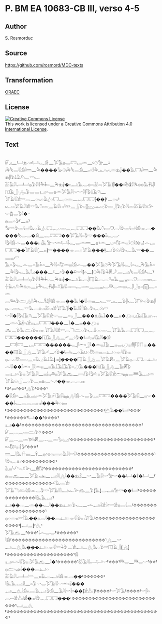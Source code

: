 # P. BM EA 10683-CB III, verso 4-5

## Author

S. Rosmorduc

## Source

https://github.com/rosmord/MDC-texts

## Transformation

[ORAEC](https://oraec.github.io/)

## License

<a rel="license" href="http://creativecommons.org/licenses/by/4.0/"><img alt="Creative Commons License" style="border-width:0" src="https://i.creativecommons.org/l/by/4.0/88x31.png" /></a><br />This work is licensed under a <a rel="license" href="http://creativecommons.org/licenses/by/4.0/">Creative Commons Attribution 4.0 International License</a>.

## Text

<br>
𓏞𓈎𓈖𓂡𓁷𓏤𓄗𓂡𓆑𓀀𓈖𓅯𓄿𓐍𓂋𓉐𓉻𓏛𓈖𓍹𓇳𓅡𓈖𓍺𓏤𓅆𓌸𓂋𓇋𓇋𓀁𓇋𓏠𓈖𓅆����𓅭𓇳𓏤𓅆𓌸𓂋𓀁𓈖𓊪𓏏𓎛𓅆𓊵𓏏𓊪𓏭𓏛𓁷𓏤𓆄��𓅓𓉐𓏤𓇋𓏠𓈖𓅆𓁷𓏤𓋴𓅱𓍑𓄿𓄣𓏤𓈖𓎟𓆑<br>
𓅷𓄿𓇋𓇋𓂷𓂡𓐍𓅱𓇋𓇋𓋽𓅆𓇓𓏏𓈖𓅆𓁷𓏤𓋀�𓏭𓂢𓅓𓂋𓊖𓏏𓏤𓅷𓏏𓏤𓅯𓄿𓌙𓋴��𓏌𓇗𓇇𓇋𓇋𓆰𓊖𓊖𓅓𓋹𓍑𓋴𓉔𓄿𓃀·𓂻𓊪𓅱𓂋𓂋𓂞𓏏𓂋𓐍𓏛𓅯𓄿𓇋𓇋𓎟𓎡𓇋𓇋𓋴𓅱𓍑𓄿𓄣𓏤𓈖<br>
𓅯𓄿𓇋𓇋𓀀𓎟𓂋𓈖𓏏𓏭𓏏𓄿𓊨𓏏𓉐𓉻𓏏𓏛𓈖𓉻𓉐𓉐[��]⸢𓈖𓏏𓏭⸣𓆱𓏏𓏤𓅯𓄿𓇋𓇋𓀀𓎟𓅓𓎤𓏤𓏛𓈖𓄿𓇋𓇋𓏥𓇋𓆛𓈖𓃀𓅱𓏏𓊅𓈉𓊵𓏏𓊪𓅱𓏛𓃀𓅱𓊪𓅱𓇋𓇋𓏛𓅷𓄿𓇋𓇋𓏴𓅪𓎟𓆣𓂋𓅱𓇋�··<br>
𓐍𓂋𓏏𓅱⸢𓈖𓏤𓏤𓏤⸣𓅡𓎡𓅱𓏛𓂡𓅓𓏏𓄿𓊨𓏏𓉐𓉻𓏏𓏛𓈖𓉻𓉐𓉐��𓅓𓎤𓏤𓏛𓇥𓂋𓇋𓅱𓏛𓂡𓇋𓀁𓁹𓂋����𓌸𓂋𓂋�𓀁𓈖𓉻𓉐𓉐��𓅯𓄿𓇋𓇋𓏏𓅱𓎟���𓄤𓆑𓂋·<br>
𓇋𓅱𓇋𓀁𓁹𓂋���𓏥𓅓𓅡𓎡𓏛𓂡𓄤𓆑𓂋𓏛𓏠𓈖𓐍𓍊𓏛𓈖𓂓𓏏𓀗𓏛𓏤𓏤𓏤𓎛𓇳𓎛[𓊗𓏭]𓁹𓉻𓉐𓉐��𓅯𓄿𓇋𓇋[𓈖𓏤𓏤𓏤]𓎟����𓁹𓂋𓏏𓅯𓄿���𓊢𓂝𓅱𓇳𓏤𓇋𓅱𓆑𓅓𓎟��𓈖𓇾𓈇𓏤𓎟<br>
𓅓𓏏𓅱𓆑𓁹𓂋𓏏𓄿𓇓𓏏𓈖𓅆𓇋𓇋𓏏𓀗𓏛𓏤𓏤𓏤𓇋𓀁𓁹𓂋��𓅯𓄿𓇳𓅆𓅯𓄿𓇋𓇋𓆑𓇋𓏏𓆑𓅆𓅓𓇓𓏏𓈖𓅆𓇋𓅱𓆑𓅓𓋾𓈎���𓈖𓍲𓈖𓏌𓅱��𓍶𓎟𓇋[𓏏𓈖]𓇳𓅆𓇋𓅱𓇓𓏞𓌳𓐙𓂝𓏤𓌸𓂋𓇋𓇋𓀁⸢𓆑⸣<br>
𓅷𓄿𓇋𓇋𓂷𓂡𓐍𓅱𓇋𓇋𓋽𓅆𓇓𓏏𓈖𓅆𓁷𓏤𓋀�𓏭𓂢𓅓𓂋𓋴𓉔𓄿𓂋𓂋𓄣𓏤𓏤𓏤𓅓𓇾𓈇𓏤𓂋𓇥𓂋𓏛𓏤𓏤𓏤𓆑𓏶𓅓𓏭𓄣𓏤𓅆𓁶𓊪𓏭𓈖𓍛𓏤𓅆𓆑𓋹𓍑𓋴𓏏𓍔𓄿𓇋𓇋𓏏𓇯𓉻𓏏𓏛𓈖𓇾𓈇𓏤𓂋𓇥𓂋𓏛𓏤𓏤𓏤𓆑𓋴𓃀𓐍𓏏𓉧𓉻𓏏𓏛<br>
𓂋𓃛𓅱𓂧𓂻𓍛𓏤𓅆𓆑𓋹𓍑𓋴𓇋𓀁𓁹𓂋��𓅓𓎗�𓇋𓇋𓏛𓏤𓏤𓏤𓈖𓆑𓎟𓂜𓈖𓅱𓋴𓆑𓅯𓅪𓏏𓅱𓁷𓏤𓋴𓐍𓂋𓏛𓆑𓎟𓅓𓂋𓊖𓏏𓏤𓅷𓏏𓏤𓀀𓅯𓄿𓌙𓋴�𓅓𓎛𓎿𓋴𓀁𓏏𓅱𓆑𓇳𓏤𓎟<br>
𓎡𓇋𓇋�𓋴𓅱𓍑𓄿𓄣𓏤𓈖𓅯𓄿𓇋𓇋𓀀𓎟𓂋𓈖𓏏𓏭𓃀𓈖���𓁷𓏤𓅓𓆼��𓈖𓏤𓏤𓏤�𓈔𓏥𓈎𓄿𓍑𓄿𓈒𓏤𓏤𓏤·𓐖𓈖𓏛𓏏𓄿𓇩𓏏𓏤𓀀𓏤𓏤𓏤𓉻𓉐𓉐���𓈖𓆼�𓈖𓏤𓏤𓏤��𓈔𓏥<br>
𓃹𓈖𓅱𓅓𓂧𓏤𓅱𓏥𓁹𓅯𓄿𓇋𓇋𓀀𓎟𓂋𓆓𓂧𓏏𓅱𓆑𓏇𓏏𓏏𓏛𓈖𓅯𓄿𓅓𓂋𓉐𓌉𓉐𓈖𓉻𓉐𓉐������𓉔𓄿𓃀𓂻𓈖𓄔𓈖𓏌𓅱�𓂡𓊪𓏭𓇋𓄿𓇋𓇋�𓀀<br>
𓈖𓉐𓌉𓉐𓈖𓉻𓉐𓉐������𓆑𓋴𓂧𓃀𓎛�𓏛𓏤𓏤𓏤𓆼𓄿𓈖𓏤𓏤𓏤𓂋𓏤𓈔𓏥𓄟𓋴𓍘𓇋𓎅𓏥����𓉔𓄿𓃀𓂻𓈖𓅯𓄿𓄔𓈖𓏌𓅱�𓂡𓏤𓏤𓈖𓏏𓄿𓂓𓏏𓀗𓏛𓏤𓏤𓏤𓂋𓂞𓏏𓁹𓇋𓇋𓅱𓏥<br>
𓐍𓂋𓏏𓀗𓏛𓏏𓈖𓏤𓏤𓏤𓅓𓈎𓄿𓍑𓄿[𓈒𓏤𓏤𓏤]����𓉔𓄿𓃀𓂻𓈖𓅯𓄿𓏞𓏤𓏤𓈖𓅯𓄿𓐍𓂋𓉐𓂋𓂞𓏏𓁹𓇋𓇋��𓋴𓂧𓃀𓎛𓏛𓏤𓏤𓏤𓈖𓏤𓏤𓏤𓅓𓆼𓄿𓆼𓄿𓅱𓏏𓈔𓅓���𓉔𓄿𓃀𓂻𓈖𓄿𓏞𓅱<br>
𓂋𓂞𓏏𓅱𓏥𓅯𓄿𓇋𓇋𓈖𓏤𓏤𓏤𓏙𓏤𓌾𓏤𓏤𓏤𓅯𓄿𓃹𓈖𓇯𓎗𓅱𓎛𓅱𓏊𓏥𓅯𓄿𓇋𓇋𓀀𓂧𓈐𓂋𓆷𓄿𓂝𓏛𓅯𓄿𓇳𓏤𓃀𓈖𓏏𓅱𓈖𓏤𓏤𓏤𓁷𓏤𓈖𓍇𓏌��𓁺𓂋𓂋𓏤𓏥<br>
⸢⯑⸣𓍃⸢⯑⯑⸣𓂻𓅱⸢⯑⯑⯑⸣�𓇋𓇋𓀁𓏏𓈖𓏤𓏤𓏤𓅓𓐟𓏤𓏛𓅯𓄿𓍯𓄿𓇋𓇋𓈐𓂻𓇋𓀁𓁹𓂋𓅱𓉻𓉐𓉐����𓅯𓄿𓇋𓇋𓈖𓏤𓏤𓏤𓎟���𓄤𓆑𓂋𓂋𓂋𓏤𓏥𓇋���𓅆𓏏𓍃<br>
⸢⯑⯑⯑⯑⯑⯑⯑⯑⯑⯑⯑⯑⯑⯑⯑⯑⯑⯑⯑⯑⯑⯑⯑⯑⯑⯑⯑⯑⯑⸣𓂚𓄿��𓂡⸢⯑⯑⯑⸣<br>
⸢⯑⯑⯑⯑⯑⯑⸣𓂡��⸢⯑⯑⯑⯑⸣𓂞��⸢⯑⯑⯑⯑⯑⯑⯑⯑⯑⯑⯑⯑⯑⯑⯑⯑⯑⯑⯑⯑⯑⯑⯑⯑⯑⯑⯑⯑⯑⯑⯑⯑⯑⯑⯑⯑⸣<br>
𓏞𓈖𓐖𓈖𓏛𓂧𓅱𓍱⸢⯑⯑⯑⸣𓏞𓈖𓐖𓈖𓏛𓌗𓍱𓏤𓏞𓈖𓐖𓈖𓏛𓅭𓈋⸢⯑⯑⯑⯑⯑⯑⯑⯑⯑⯑⯑⯑⯑⯑⯑⯑⯑⯑⯑⯑⯑⯑⯑⯑⯑⸣<br>
𓏌𓏏𓀗𓍱𓏥𓐩𓅱⸢⯑⯑⯑⸣𓏠𓈖𓇛𓅓𓎅𓏤𓏤𓏤𓏤𓏤𓈖𓋹𓈖𓐍𓏌𓊖𓏏𓏤𓇯𓏏𓄿𓇋𓇋𓎡𓌢⸢⯑⯑⯑⯑⯑⯑⯑⯑⯑⯑⯑⯑⯑⯑⯑⯑⯑⯑⯑⯑⯑⯑⯑⸣<br>
𓇋𓅱𓆑𓁷𓏤⸢⯑⯑⯑⯑⯑⯑⯑⯑⯑⯑⸣𓍖𓏤𓈒𓏤𓏤𓏤𓄋𓌪𓍔𓅪𓏤𓈖𓄟𓀗⸢⯑⯑⯑⯑⯑⯑⯑⯑⯑⯑⯑⯑⯑⯑⯑⯑⯑⯑⯑⯑⯑⯑⯑⯑⯑⯑⸣<br>
𓐍𓂋𓃹𓈖𓈖𓅯𓄿𓊛𓏤𓈖𓂝𓇋𓇋𓂻𓇋��𓁷𓏤𓏎𓈖𓎡𓈖𓄿𓇋𓇋𓎡𓅡𓎡��𓂡�𓍍�𓂡𓈖⸢⯑⯑⯑⯑⯑⯑⯑⯑⯑⯑⯑⯑⯑⯑𓄔𓅓𓏛𓀀⸣<br>
𓅯𓄿𓆓𓂧𓇋𓀁𓁹𓂋𓅱𓎡𓅯𓄿𓎛𓍘𓂝𓆱𓅪𓃹𓈖𓅱[𓅓]𓂋𓂝𓏤𓅡𓎡��𓂡⸢⯑⯑⯑⯑⯑⯑⯑⯑⯑⯑⯑⯑⯑⯑𓇋𓅓𓅓𓂝⸣<br>
𓂞��𓐖𓈖𓏛��𓆑𓇋��𓁷𓏤𓂞𓏏𓅱𓆑𓈖𓌡𓂝𓏤𓌢𓀀𓇋𓏌𓎡𓀀𓐍𓂋𓇋𓂋⸢⯑⯑⯑⯑⯑⯑⯑⯑⯑⯑⯑⯑⯑⯑⯑⯑⯑⯑⯑⸣<br>
𓐍𓏏𓏛𓏤𓏤𓏤𓎟𓇋𓅓��𓐍𓂋𓇋��𓂋𓂞𓏏𓁹𓇋𓇋𓅱𓏥𓅯𓄿⸢⯑⯑⯑⯑⯑⯑⯑⯑⯑⯑⯑⯑⯑⯑⯑⯑⯑⯑⯑⯑⯑⯑⸣[𓂝𓈖]⸢𓂽⸣<br>
𓅯𓄿𓃹𓈖⸢⯑⯑⯑⸣𓇋𓁹𓂋𓂋⸢⯑⯑⯑⯑⯑⯑⸣𓇋𓀁⸢⯑⯑⯑⯑⯑⯑⯑⯑⯑⯑⯑⯑⯑⯑⯑⯑⯑⯑⯑⯑⯑⯑⯑⯑⯑⯑⯑⯑⸣𓂻𓈖𓎡<br>
𓂝𓈖𓂽𓅓���𓂞𓏏𓁹𓇋𓇋𓎡𓇓𓅱𓈖𓀀𓂝𓈖𓂽𓅓𓏏𓅱𓎡𓉔𓄿𓃀[𓂻]⸢⯑⯑⯑⯑⯑⯑⯑⯑⯑⯑⯑⯑⯑⯑⯑⯑⯑⯑⯑⯑⸣𓀁<br>
𓂞𓏏𓁹𓇋𓇋𓅱𓏥𓅯𓄿𓃹𓈖𓇋�⸢⯑⯑⯑⯑⯑⯑⸣𓅷𓄿𓇋𓇋𓂷𓂡𓎡⸢⯑⯑⯑⸣𓇥𓂋𓈖𓇥𓂋𓎡⸢⯑⯑⸣𓐍𓂧𓊛𓇋���𓂋𓂞𓏏<br>
𓅷𓄿𓇋𓇋𓂷𓂡𓎡𓈖𓏤𓏤𓏤𓅓𓂋𓂝𓏤𓇋𓀁𓁹𓂋��⸢⯑⯑⯑⯑⯑⯑⸣𓇋𓅓𓅓𓂝𓏎𓈖𓏏𓅱𓎡𓂋𓅯𓄿𓇋𓇋𓎡𓂧𓏇���<br>
𓂝𓈖𓂽𓇋𓀁𓏭𓂋𓏤𓅓𓂝𓅱𓀁𓈖𓄿𓇋𓇋𓎡𓌢𓏌��[𓀀𓁐𓏤𓏤𓏤]⸢⯑⯑⯑⯑⸣𓎡𓅯𓄿⸢⯑⯑⯑⯑⸣𓎡𓋴𓏏<br>
𓂋𓍿𓀀𓁐𓏤𓏤𓏤𓀎�𓏥𓇋𓅱𓉻𓉐𓉐���⸢⯑⯑⯑⯑⯑⯑⯑⯑⯑⯑⯑⯑⯑⯑⯑⯑⯑⯑⯑⯑⯑⯑⯑⯑⯑⯑⯑⯑⸣𓂝𓈖𓂽<br>
⸢⯑⯑⯑⯑⯑⯑⯑⯑⯑⯑⯑⯑⯑⯑⯑⯑⯑⯑⯑⯑⯑⯑⯑⯑⯑⯑⯑⯑⯑⯑⯑⯑⯑⯑⯑⯑⯑⯑⯑⯑⯑⯑⯑⯑⯑⯑⸣<br>
<br>
